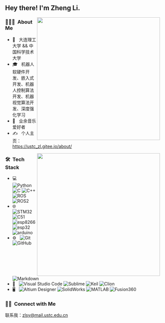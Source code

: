 <h2> Hey there! I'm Zheng Li.</h2>

[<img align="right" width="400" src="https://github-readme-stats.vercel.app/api?username=USTC-LiZheng&theme=buefy&show_icons=true&count_private=true"/>](https://github.com/USTC-LiZheng/)

<h3> 👨🏻‍💻 &nbsp;About Me </h3>

- 🤔 &nbsp; 大连理工大学 && 中国科学技术大学
- 🎓 &nbsp; 机器人软硬件开发、嵌入式开发、机器人控制算法开发、机器视觉算法开发、深度强化学习
- 💼 &nbsp; 业余音乐爱好者
- ✍️ &nbsp; 个人主页：https://ustc_zl.gitee.io/about/

[<img align="right" width="400" src="https://github-readme-stats.vercel.app/api/top-langs/?username=USTC-LiZheng&theme=buefy&layout=compact"/>](https://github.com/USTC-LiZheng/)

<h3> 🛠 &nbsp;Tech Stack</h3>

- 💻 &nbsp;
  ![Python](https://img.shields.io/badge/-Python-333333?style=flat&logo=python)
  ![C](https://img.shields.io/badge/-C-333333?style=flat&logo=C&logoColor=007396)
  ![C++](https://img.shields.io/badge/-C++-333333?style=flat&logo=C%2B%2B&logoColor=00599C)
  ![ROS](https://img.shields.io/badge/-ROS-333333?style=flat&logo=ros)
  ![ROS2](https://img.shields.io/badge/-ROS2-333333?style=ros)
- 🌐 &nbsp;
  ![STM32](https://img.shields.io/badge/-STM32-333333?style=flat&logo=stm32)
  ![C51](https://img.shields.io/badge/-C51-333333?style=flat)
  ![esp8266](https://img.shields.io/badge/-esp8266-333333?style=flat)
  ![esp32](https://img.shields.io/badge/-esp32-333333?style=flat)
  ![arduino](https://img.shields.io/badge/-arduino-333333?style=flat&logo=arduino)
- ⚙️ &nbsp;
  ![Git](https://img.shields.io/badge/-Git-333333?style=flat&logo=git)
  ![GitHub](https://img.shields.io/badge/-GitHub-333333?style=flat&logo=github)
  ![Markdown](https://img.shields.io/badge/-Markdown-333333?style=flat&logo=markdown)
- 🔧 &nbsp;
  ![Visual Studio Code](https://img.shields.io/badge/-Visual%20Studio%20Code-333333?style=flat&logo=visual-studio-code&logoColor=007ACC)
  ![Sublime](https://img.shields.io/badge/-Sublime-333333?style=flat&logo=sublime)
  ![Keil](https://img.shields.io/badge/-Keil-333333?style=flat&logo=keil)
  ![Clion](https://img.shields.io/badge/-Clion-333333?style=flat&logo=clion)
- 🖥 &nbsp;
  ![Altium Designer](https://img.shields.io/badge/-Altium%20Designer-333333?style=flat)
  ![SolidWorks](https://img.shields.io/badge/-SolidWorks-333333?style=flat&logo=solidWorks)
  ![MATLAB](https://img.shields.io/badge/-MATLAB-333333?style=flat&logo=matlab)
  ![Fusion360](https://img.shields.io/badge/-Fusion360-333333?style=flat&logo=fusion)

<h3> 🤝🏻 &nbsp;Connect with Me </h3>

  联系我：zlsy@mail.ustc.edu.cn
